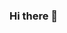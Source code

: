 ### Hi there 👋

<!--
**ibrahimyahyaaydinli/ibrahimyahyaaydinli** is a ✨ _special_ ✨ repository because its `README.md` (this file) appears on your GitHub profile.

Here are some ideas to get you started:

- 🔭 I’m currently working on web programming
- 🌱 I’m currently learning unity and scripting

-->
